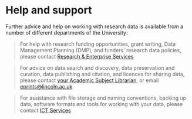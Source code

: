 # Help and support

Further advice and help on working with research data is available from a number of different departments of the University:

> For help with research funding opportunities, grant writing, Data Management Planning (DMP), and funders' research data policies, please contact [Research & Enterprise Services](http://research.blogs.lincoln.ac.uk/)

> For advice on data search and discovery, data preservation and curation, data publishing and citation, and licences for sharing data, please contact [your Academic Subject Librarian](http://library.lincoln.ac.uk/home/learning-development/academic-subject-librarians/contact-your-academic-subject-librarian/), or email [eprints@lincoln.ac.uk](mailto:eprints@lincoln.ac.uk)

> For assistance with file storage and naming conventions, backing up data, software formats and tools for working with your data, please contact [ICT Services](http://support.lincoln.ac.uk/)

